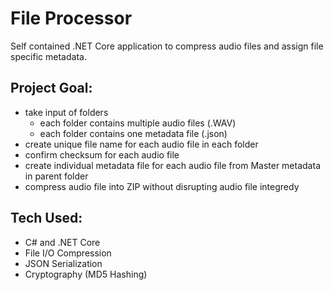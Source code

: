 # File Processor


Self contained .NET Core application to compress audio files and assign file specific metadata. 

## Project Goal: 
- take input of folders 
    - each folder contains multiple audio files (.WAV)
    - each folder contains one metadata file (.json)
- create unique file name for each audio file in each folder
- confirm checksum for each audio file
- create individual metadata file for each audio file from Master metadata in parent folder
- compress audio file into ZIP without disrupting audio file integredy

## Tech Used: 
- C# and .NET Core
- File I/O Compression
- JSON Serialization
- Cryptography (MD5 Hashing)